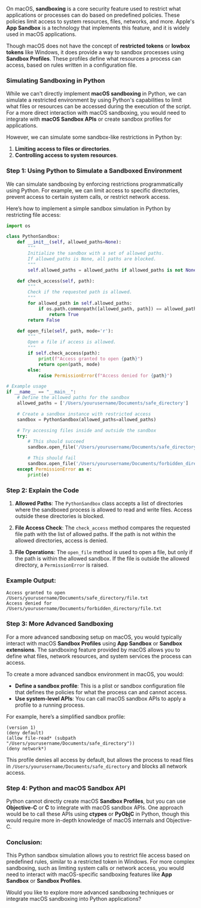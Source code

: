 On macOS, **sandboxing** is a core security feature used to restrict what applications or processes can do based on predefined policies. These policies limit access to system resources, files, networks, and more. Apple's **App Sandbox** is a technology that implements this feature, and it is widely used in macOS applications.

Though macOS does not have the concept of **restricted tokens** or **lowbox tokens** like Windows, it does provide a way to sandbox processes using **Sandbox Profiles**. These profiles define what resources a process can access, based on rules written in a configuration file.

### Simulating Sandboxing in Python

While we can't directly implement **macOS sandboxing** in Python, we can simulate a restricted environment by using Python's capabilities to limit what files or resources can be accessed during the execution of the script. For a more direct interaction with macOS sandboxing, you would need to integrate with **macOS Sandbox APIs** or create sandbox profiles for applications.

However, we can simulate some sandbox-like restrictions in Python by:
1. **Limiting access to files or directories**.
2. **Controlling access to system resources**.

### Step 1: Using Python to Simulate a Sandboxed Environment

We can simulate sandboxing by enforcing restrictions programmatically using Python. For example, we can limit access to specific directories, prevent access to certain system calls, or restrict network access.

Here’s how to implement a simple sandbox simulation in Python by restricting file access:

```python
import os

class PythonSandbox:
    def __init__(self, allowed_paths=None):
        """
        Initialize the sandbox with a set of allowed paths.
        If allowed_paths is None, all paths are blocked.
        """
        self.allowed_paths = allowed_paths if allowed_paths is not None else []

    def check_access(self, path):
        """
        Check if the requested path is allowed.
        """
        for allowed_path in self.allowed_paths:
            if os.path.commonpath([allowed_path, path]) == allowed_path:
                return True
        return False

    def open_file(self, path, mode='r'):
        """
        Open a file if access is allowed.
        """
        if self.check_access(path):
            print(f"Access granted to open {path}")
            return open(path, mode)
        else:
            raise PermissionError(f"Access denied for {path}")

# Example usage
if __name__ == "__main__":
    # Define the allowed paths for the sandbox
    allowed_paths = ['/Users/yourusername/Documents/safe_directory']

    # Create a sandbox instance with restricted access
    sandbox = PythonSandbox(allowed_paths=allowed_paths)

    # Try accessing files inside and outside the sandbox
    try:
        # This should succeed
        sandbox.open_file('/Users/yourusername/Documents/safe_directory/file.txt')

        # This should fail
        sandbox.open_file('/Users/yourusername/Documents/forbidden_directory/file.txt')
    except PermissionError as e:
        print(e)
```

### Step 2: Explain the Code

1. **Allowed Paths**: The `PythonSandbox` class accepts a list of directories where the sandboxed process is allowed to read and write files. Access outside these directories is blocked.
   
2. **File Access Check**: The `check_access` method compares the requested file path with the list of allowed paths. If the path is not within the allowed directories, access is denied.

3. **File Operations**: The `open_file` method is used to open a file, but only if the path is within the allowed sandbox. If the file is outside the allowed directory, a `PermissionError` is raised.

### Example Output:

```
Access granted to open /Users/yourusername/Documents/safe_directory/file.txt
Access denied for /Users/yourusername/Documents/forbidden_directory/file.txt
```

### Step 3: More Advanced Sandboxing

For a more advanced sandboxing setup on macOS, you would typically interact with macOS **Sandbox Profiles** using **App Sandbox** or **Sandbox extensions**. The sandboxing feature provided by macOS allows you to define what files, network resources, and system services the process can access.

To create a more advanced sandbox environment in macOS, you would:
- **Define a sandbox profile**: This is a plist or sandbox configuration file that defines the policies for what the process can and cannot access.
- **Use system-level APIs**: You can call macOS sandbox APIs to apply a profile to a running process.

For example, here’s a simplified sandbox profile:

```shell
(version 1)
(deny default)
(allow file-read* (subpath "/Users/yourusername/Documents/safe_directory"))
(deny network*)
```

This profile denies all access by default, but allows the process to read files in `/Users/yourusername/Documents/safe_directory` and blocks all network access.

### Step 4: Python and macOS Sandbox API

Python cannot directly create macOS **Sandbox Profiles**, but you can use **Objective-C** or **C** to integrate with macOS sandbox APIs. One approach would be to call these APIs using **ctypes** or **PyObjC** in Python, though this would require more in-depth knowledge of macOS internals and Objective-C.

### Conclusion:

This Python sandbox simulation allows you to restrict file access based on predefined rules, similar to a restricted token in Windows. For more complex sandboxing, such as limiting system calls or network access, you would need to interact with macOS-specific sandboxing features like **App Sandbox** or **Sandbox Profiles**.

Would you like to explore more advanced sandboxing techniques or integrate macOS sandboxing into Python applications?